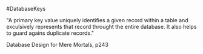 #DatabaseKeys

"A primary key value uniquely identifies a given record within a table and exculsively represents that record throught the entire database. It also helps to guard agains duplicate records."

Database Design for Mere Mortals, p243